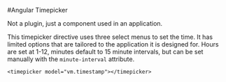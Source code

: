 #Angular Timepicker

<!--[Demo](http://www.pocketconfetti.com/token-fields "Token Fields Demo")-->

Not a plugin, just a component used in an application.

This timepicker directive uses three select menus to set the time. It has limited options that are tailored to the application it is designed for. Hours are set at 1-12, minutes default to 15 minute intervals, but can be set manually with the `minute-interval` attribute.

    <timepicker model="vm.timestamp"></timepicker>